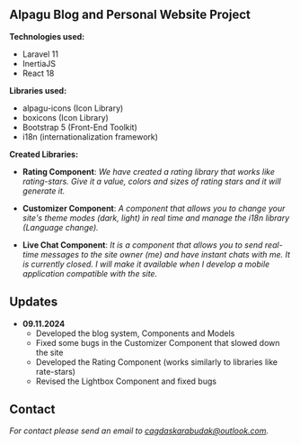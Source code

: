 ## Alpagu Blog and Personal Website Project

**Technologies used:**
- Laravel 11
- InertiaJS
- React 18

**Libraries used:**
- alpagu-icons (Icon Library)
- boxicons (Icon Library)
- Bootstrap 5 (Front-End Toolkit)
- i18n (internationalization framework)

 **Created Libraries:**
- **Rating Component**:
	*We have created a rating library that works like rating-stars. Give it a value, colors and sizes of rating stars and it will generate it.*
	
- **Customizer Component**:
	*A component that allows you to change your site's theme modes (dark, light) in real time and manage the i18n library (Language change).*
	
- **Live Chat Component**:
	*It is a component that allows you to send real-time messages to the site owner (me) and have instant chats with me. It is currently closed. I will make it available when I develop a mobile application compatible with the site.*

## Updates

- **09.11.2024**
	- Developed the blog system, Components and Models
	- Fixed some bugs in the Customizer Component that slowed down the site
	- Developed the Rating Component (works similarly to libraries like rate-stars)
	- Revised the Lightbox Component and fixed bugs

## Contact
*For contact please send an email to [cagdaskarabudak@outlook.com](mailto:cagdaskarabudak@outlook.com).*